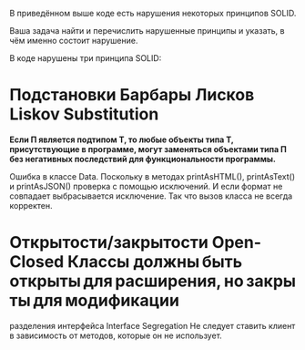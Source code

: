 В приведённом выше коде есть нарушения некоторых принципов SOLID.

Ваша задача найти и перечислить нарушенные принципы и указать, в чём именно состоит нарушение.

В коде нарушены три принципа SOLID:

# Подстановки Барбары Лисков Liskov Substitution 
**Если П является подтипом Т, то любые объекты типа Т, присутствующие в программе, 
могут заменяться объектами типа П без негативных последствий для функциональности программы.**

Ошибка в классе Data. Поскольку в методах printAsHTML(), printAsText() и printAsJSON() проверка с помощью исключений. И если формат не совпадает выбрасывается исключение.
Так что вызов класса не всегда корректен.

 
# Открытости/закрытости Open-Closed Классы должны быть открыты для расширения, но закрыты для модификации





разделения интерфейса Interface Segregation Не следует ставить клиент в зависимость от методов, которые он не использует.



